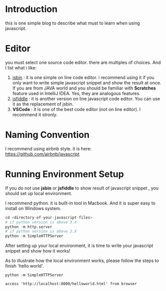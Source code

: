 # Introduction
this is one simple blog to describe what must to learn when using javascript.

# Editor
you must select one source code editor. there are multiples of choices. And I list what i like:
1.  [jsbin](https://jsbin.com/?html,output) : it is one simple on line code editor. i recommend using it if you only want to write simple javascript snippet and show the result at once. If you are from JAVA world and you should be familiar with __Scratches__ feature used in IntelliJ IDEA. Yes, they are analogous features.
2. [jsfiddle](https://jsfiddle.net/) : it is another version on line javascript code editor. You can use it as the replacement of jsbin.
3. __VSCode__ : it is one of the best code editor (not on line editor). I recommend it stronly. 

# Naming Convention
I recommend using airbnb style. it is here: https://github.com/airbnb/javascript

# Running Environment Setup
If you do not use __jsbin__ or __jsfiddle__ to show result of javascript snippet , you should set up local environment.  

I recommend python. it is built-in tool in Macbook. And it is super easy to install on Windows system.
``` Python
cd <directory-of-your-javascript-files>
# if python version is above 3.X
python -m http.server 
# if python version is above 2.X
python -m SimpleHTTPServer
```

After setting up your local environment, it is time to write your javascript snippet and show how it works!


As to illustrate how the local environment works, please follow the steps to finish 'hello world'.
```console
python -m SimpleHTTPServer

access 'http://localhost:8000/helloworld.html' from browser
```
